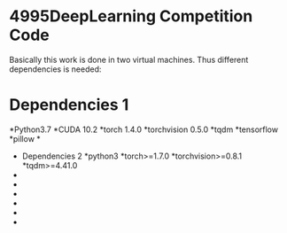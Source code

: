 # 4995DeepLearning Competition Code
Basically this work is done in two virtual machines. Thus different dependencies is needed:
# Dependencies 1
*Python3.7
*CUDA 10.2
*torch 1.4.0
*torchvision 0.5.0
*tqdm
*tensorflow
*pillow
*
* Dependencies 2
*python3
*torch>=1.7.0
*torchvision>=0.8.1
*tqdm>=4.41.0
*
*
*
*
*
*
